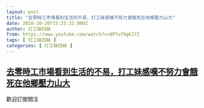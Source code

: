 ```yaml
---
layout: post
title: "去零時工市場看到生活的不易，打工妹感嘆不努力會餓死在他鄉壓力山大"
date: 2020-10-20T15:25:22.000Z
author: 打工妹四妹
from: https://www.youtube.com/watch?v=0P7uf9gKJ7I
tags: [ 打工妹四妹 ]
categories: [ 打工妹四妹 ]
---
```

<!--1603207522000-->
[去零時工市場看到生活的不易，打工妹感嘆不努力會餓死在他鄉壓力山大](https://www.youtube.com/watch?v=0P7uf9gKJ7I)
------

<div>
歡迎訂閱關注
</div>
